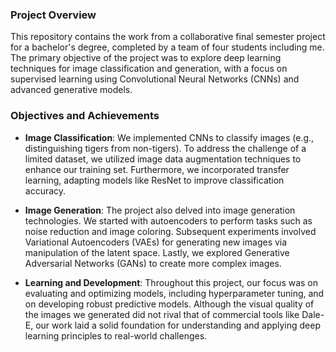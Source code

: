 ### Project Overview
 This repository contains the work from a collaborative final semester project for a bachelor's degree, completed by a team of four students including me. The primary objective of the project was to explore deep learning techniques for image classification and generation, with a focus on supervised learning using Convolutional Neural Networks (CNNs) and advanced generative models.

 ### Objectives and Achievements
* **Image Classification**: We implemented CNNs to classify images (e.g., distinguishing tigers from non-tigers). To address the challenge of a limited dataset, we utilized image data augmentation techniques to enhance our training set. Furthermore, we incorporated transfer learning, adapting models like ResNet to improve classification accuracy.

* **Image Generation**: The project also delved into image generation technologies. We started with autoencoders to perform tasks such as noise reduction and image coloring. Subsequent experiments involved Variational Autoencoders (VAEs) for generating new images via manipulation of the latent space. Lastly, we explored Generative Adversarial Networks (GANs) to create more complex images.

* **Learning and Development**: Throughout this project, our focus was on evaluating and optimizing models, including hyperparameter tuning, and on developing robust predictive models. Although the visual quality of the images we generated did not rival that of commercial tools like Dale-E, our work laid a solid foundation for understanding and applying deep learning principles to real-world challenges.
